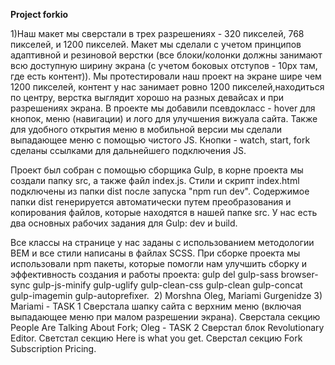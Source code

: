**Project forkio**

1)Наш макет мы сверстали в трех разрешениях - 320 пикселей, 768 пикселей, и 1200 пикселей.
Макет мы сделали с учетом принципов адаптивной и резиновой верстки (все блоки/колонки должны занимают всю доступную ширину экрана (с учетом боковых отступов - 10px там, где есть контент)).
Мы протестировали наш проект на экране шире чем 1200 пикселей, контент у нас занимает ровно 1200 пикселей,находиться по центру, верстка выглядит хорошо на разных девайсах и при разрешениях экрана.
В проекте мы добавили псевдокласс - hover для кнопок, меню (навигации) и лого для улучшения вижуала сайта.
Также для удобного открытия меню в мобильной версии мы сделали выпадающее меню с помощью чистого JS.
Кнопки - watch, start, fork сделаны ссылками для дальнейшего подключения JS.

Проект был собран с помощью сборщика Gulp, в корне проекта мы создали папку src, а также файл index.js.
Стили и скрипт index.html подключены из папки dist после запуска "npm run dev".
Содержимое папки dist генерируется автоматически путем преобразования и копирования файлов, которые находятся в нашей папке src.
У нас есть два основных рабочих задания для Gulp: dev и build.

Все классы на странице у нас заданы с использованием методологии BEM и все стили написаны в файлах SCSS.
При сборке проекта мы использовали npm пакеты, которые помогли нам улучшить сборку и эффективность создания и работы проекта:
gulp
del
gulp-sass
browser-sync
gulp-js-minify
gulp-uglify
gulp-clean-css
gulp-clean
gulp-concat
gulp-imagemin
gulp-autoprefixer.
​
2) Morshna Oleg, Mariami Gurgenidze
3) Mariami - TASK 1
Сверстала шапку сайта с верхним меню (включая выпадающее меню при малом разрешении экрана).
Сверстала секцию People Are Talking About Fork;
Oleg - TASK 2
Сверстал блок Revolutionary Editor.
Светстал секцию Here is what you get.
Сверстал секцию Fork Subscription Pricing.


